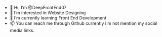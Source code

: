 - 👋 Hi, I’m @DeepFrontEnd07
- 👀 I’m interested in Website Designing
- 🌱 I’m currently learning Front End Development
- 📫 You can reach me through Github currently i m not mention my social media links.
<!---
DeepFrontEnd07/DeepFrontEnd07 is a ✨ special ✨ repository because its `README.md` (this file) appears on your GitHub profile.
You can click the Preview link to take a look at your changes.
--->
